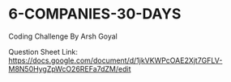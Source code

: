 # 6-COMPANIES-30-DAYS

Coding Challenge By Arsh Goyal

Question Sheet Link:
https://docs.google.com/document/d/1jkVKWPcOAE2Xjt7GFLV-M8N50HygZpWcO26REFa7dZM/edit
